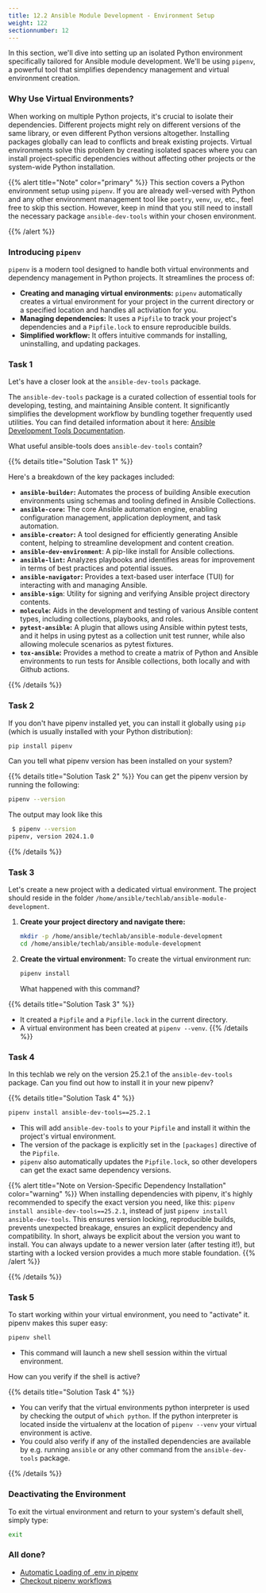 ```yaml
---
title: 12.2 Ansible Module Development - Environment Setup
weight: 122
sectionnumber: 12
---
```


In this section, we'll dive into setting up an isolated Python environment specifically tailored for Ansible module
development.
We'll be using `pipenv`, a powerful tool that simplifies dependency management and virtual environment creation.

### Why Use Virtual Environments?

When working on multiple Python projects, it's crucial to isolate their dependencies.
Different projects might rely on different versions of the same library, or even different Python versions altogether.
Installing packages globally can lead to conflicts and break existing projects.
Virtual environments solve this problem by creating isolated spaces where you can install project-specific dependencies
without affecting other projects or the system-wide Python installation.

{{% alert title="Note" color="primary" %}}
This section covers a Python environment setup using `pipenv`. If you are already well-versed with Python and any other
environment management tool like `poetry`, `venv`, `uv`, etc., feel free to skip this section.
However, keep in mind that you still need to install the necessary package `ansible-dev-tools` within your
chosen environment.

{{% /alert %}}

### Introducing `pipenv`

`pipenv` is a modern tool designed to handle both virtual environments and dependency management in Python projects. It
streamlines the process of:

* **Creating and managing virtual environments:** `pipenv` automatically creates a virtual environment for your project
  in the current directory or a specified location and handles all activiation for you.
* **Managing dependencies:** It uses a `Pipfile` to track your project's dependencies and a `Pipfile.lock` to ensure
  reproducible builds.
* **Simplified workflow:** It offers intuitive commands for installing, uninstalling, and updating packages.

### Task 1

Let's have a closer look at the `ansible-dev-tools` package.

The `ansible-dev-tools` package is a curated collection of essential tools for developing, testing, and
maintaining Ansible content.
It significantly simplifies the development workflow by bundling together frequently used utilities.
You can find detailed information about it
here: [Ansible Development Tools Documentation](https://ansible.readthedocs.io/projects/dev-tools).

What useful ansible-tools does `ansible-dev-tools` contain?

{{% details title="Solution Task 1" %}}

Here's a breakdown of the key packages included:

* **`ansible-builder`:** Automates the process of building Ansible execution environments using schemas and tooling
  defined in Ansible Collections.
* **`ansible-core`:** The core Ansible automation engine, enabling configuration management, application deployment, and
  task automation.
* **`ansible-creator`:**  A tool designed for efficiently generating Ansible content, helping to streamline development
  and content creation.
* **`ansible-dev-environment`**: A pip-like install for Ansible collections.
* **`ansible-lint`:** Analyzes playbooks and identifies areas for improvement in terms of best practices and potential
  issues.
* **`ansible-navigator`:** Provides a text-based user interface (TUI) for interacting with and managing Ansible.
* **`ansible-sign`**: Utility for signing and verifying Ansible project directory contents.
* **`molecule`:**  Aids in the development and testing of various Ansible content types, including collections,
  playbooks, and roles.
* **`pytest-ansible`:**  A plugin that allows using Ansible within pytest tests, and it helps in using pytest as a
  collection unit test runner, while also allowing molecule scenarios as pytest fixtures.
* **`tox-ansible`:** Provides a method to create a matrix of Python and Ansible environments to run tests for Ansible
  collections, both locally and with Github actions.

{{% /details %}}

### Task 2

If you don't have pipenv installed yet, you can install it globally using `pip` (which is usually installed with your
Python distribution):

```bash
pip install pipenv
```

Can you tell what pipenv version has been installed on your system?

{{% details title="Solution Task 2" %}}
You can get the pipenv version by running the following:

```bash
pipenv --version
```

The output may look like this

```bash
 $ pipenv --version
pipenv, version 2024.1.0
```

{{% /details %}}

### Task 3

Let's create a new project with a dedicated virtual environment. The project should reside in the folder `/home/ansible/techlab/ansible-module-development`.

1. **Create your project directory and navigate there:**

   ```bash
   mkdir -p /home/ansible/techlab/ansible-module-development
   cd /home/ansible/techlab/ansible-module-development
   ```

2. **Create the virtual environment:**
   To create the virtual environment run:
   ```bash
   pipenv install
   ```
   What happened with this command?

{{% details title="Solution Task 3" %}}

* It created a `Pipfile` and a `Pipfile.lock` in the current directory.
* A virtual environment has been created at `pipenv --venv`.
  {{% /details %}}

### Task 4

In this techlab we rely on the version 25.2.1 of the `ansible-dev-tools` package.
Can you find out how to install it in your new pipenv?

{{% details title="Solution Task 4" %}}

```bash
pipenv install ansible-dev-tools==25.2.1
```

* This will add `ansible-dev-tools` to your `Pipfile` and install it within the project's virtual environment.
* The version of the package is explicitly set in the `[packages]` directive of the `Pipfile`.
* `pipenv` also automatically updates the `Pipfile.lock`, so other developers can get the exact same dependency
  versions.

{{% alert title="Note on Version-Specific Dependency Installation" color="warning" %}}
When installing dependencies with pipenv, it's highly recommended to specify the exact version you need, like this:
`pipenv install ansible-dev-tools==25.2.1`, instead of just `pipenv install ansible-dev-tools`.
This ensures version locking, reproducible builds, prevents unexpected breakage, ensures an explicit dependency and
compatibility.
In short, always be explicit about the version you want to install.
You can always update to a newer version later (after testing it!), but starting with a locked version provides a much
more stable foundation.
{{% /alert %}}

{{% /details %}}

### Task 5

To start working within your virtual environment, you need to "activate" it. pipenv makes this super easy:

```bash
pipenv shell
```

* This command will launch a new shell session within the virtual environment.

How can you verify if the shell is active?

{{% details title="Solution Task 4" %}}

* You can verify that the virtual environments python interpreter is used by checking the output of `which python`. If
  the python interpreter is located inside the virtualenv at the location of `pipenv --venv` your virtual environment is
  active.
* You could also verify if any of the installed dependencies are available by e.g. running `ansible` or any other
  command from the `ansible-dev-tools` package.

{{% /details %}}

### Deactivating the Environment

To exit the virtual environment and return to your system's default shell, simply type:

```bash
exit
```

### All done?

* [Automatic Loading of .env in pipenv](https://pipenv.pypa.io/en/latest/shell.html#automatic-loading-of-env)
* [Checkout pipenv workflows](https://pipenv.pypa.io/en/latest/workflows.html#pipenv-workflows)
